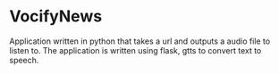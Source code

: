 # VocifyNews
Application written in python that takes a url and outputs a audio file to listen to.
The application is written using flask, gtts to convert text to speech.
